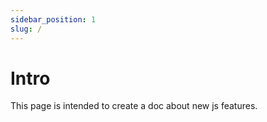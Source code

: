 ```yaml
---
sidebar_position: 1
slug: /
---
```


# Intro

This page is intended to create a doc about new js features.
